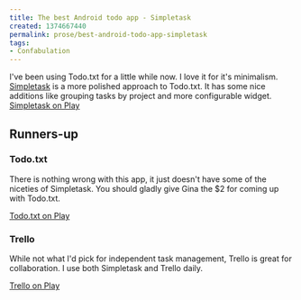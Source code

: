 ```yaml
---
title: The best Android todo app - Simpletask
created: 1374667440
permalink: prose/best-android-todo-app-simpletask
tags:
- Confabulation
---
```

I've been using Todo.txt for a little while now. I love it for it's minimalism. [Simpletask](https://play.google.com/store/apps/details?id=nl.mpcjanssen.todotxtholo) is a more polished approach to Todo.txt. It has some nice additions like grouping tasks by project and more configurable widget.
[Simpletask on Play](https://play.google.com/store/apps/details?id=nl.mpcjanssen.todotxtholo)

## Runners-up

### Todo.txt
There is nothing wrong with this app, it just doesn't have some of the niceties of Simpletask. You should gladly give Gina the $2 for coming up with Todo.txt.

[Todo.txt on Play](https://play.google.com/store/apps/details?id=com.todotxt.todotxttouch)

### Trello
While not what I'd pick for independent task management, Trello is great for collaboration. I use both Simpletask and Trello daily.

[Trello on Play](https://play.google.com/store/apps/details?id=com.trello)
